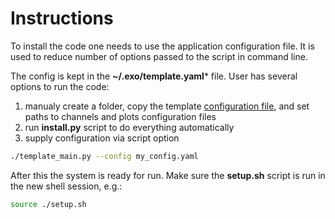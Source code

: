 # Instructions 

To install the code one needs to use the application configuration file.
It is used to reduce number of options passed to the script in command line.

The config is kept in the **~/.exo/template.yaml*** file. User has several
options to run the code:

1. manualy create a folder, copy the template
[configuration file](https://github.com/ksamdev/exo_plots/blob/master/config/config.yaml),
and set paths to channels and plots configuration files
2. run **install.py** script to do everything automatically
3. supply configuration via script option
```bash
./template_main.py --config my_config.yaml
```

After this the system is ready for run. Make sure the **setup.sh** script is
run in the new shell session, e.g.:

```bash
source ./setup.sh
```
